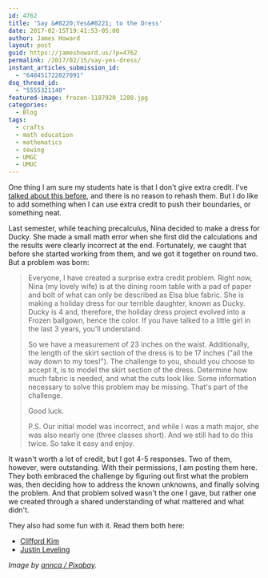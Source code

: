 ```yaml
---
id: 4762
title: 'Say &#8220;Yes&#8221; to the Dress'
date: 2017-02-15T19:41:53-05:00
author: James Howard
layout: post
guid: https://jameshoward.us/?p=4762
permalink: /2017/02/15/say-yes-dress/
instant_articles_submission_id:
  - "648451722027091"
dsq_thread_id:
  - "5555321140"
featured-image: frozen-1187920_1280.jpg
categories:
  - Blog
tags:
  - crafts
  - math education
  - mathematics
  - sewing
  - UMGC
  - UMUC
---
```

One thing I am sure my students hate is that I don't give extra
credit.  I've [talked about this before](/2015/06/02/better-extra-credit/),
and there is no reason to rehash them.  But I do like to add something
when I can use extra credit to push their boundaries, or something
neat.

Last semester, while teaching precalculus, Nina decided to make a
dress for Ducky.  She made a small math error when she first did
the calculations and the results were clearly incorrect at the end.
Fortunately, we caught that before she started working from them,
and we got it together on round two.  But a problem was born:

> Everyone, I have created a surprise extra credit problem.  Right
now, Nina (my lovely wife) is at the dining room table with a pad
of paper and bolt of what can only be described as Elsa blue fabric.
She is making a holiday dress for our terrible daughter, known as
Ducky.  Ducky is 4 and, therefore, the holiday dress project evolved
into a Frozen ballgown, hence the color.  If you have talked to a
little girl in the last 3 years, you'll understand.
>
> So we have a measurement of 23 inches on the waist.  Additionally,
the length of the skirt section of the dress is to be 17 inches
("all the way down to my toes!").  The challenge to you, should you
choose to accept it, is to model the skirt section of the dress.
Determine how much fabric is needed, and what the cuts look like.
Some information necessary to solve this problem may be missing.
That's part of the challenge.
>
> Good luck.
>
> P.S. Our initial model was incorrect, and while I was a math
major, she was also nearly one (three classes short).  And we still
had to do this twice.  So take it easy and enjoy.

It wasn't worth a lot of credit, but I got 4-5 responses.  Two of
them, however, were outstanding.  With their permissions, I am
posting them here.  They both embraced the challenge by figuring
out first what the problem was, then deciding how to address the
known unknowns, and finally solving the problem.  And that problem
solved wasn't the one I gave, but rather one we created through a
shared understanding of what mattered and what didn't.

They also had some fun with it.  Read them both here:

* [Clifford Kim](/assets/docs/Kim-The-Dress.pptx)
* [Justin Leveling](/assets/docs/Leveling-The-Dress.docx)

_Image by [annca / Pixabay](https://pixabay.com/en/frozen-elsa-ice-queen-doll-cake-1187920/)._
